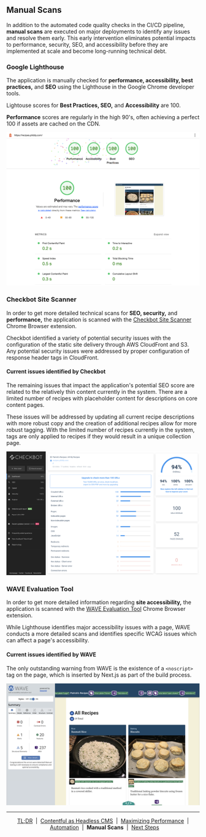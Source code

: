 ## Manual Scans

In addition to the automated code quality checks in the CI/CD pipeline, **manual scans** are executed on major deployments to identify any issues and resolve them early. This early intervention eliminates potential impacts to performance, security, SEO, and accessibility before they are implemented at scale and become long-running technical debt.

### Google Lighthouse

The application is manually checked for **performance, accessibility, best practices,** and **SEO** using the Lighthouse in the Google Chrome developer tools.

Lightouse scores for **Best Practices, SEO,** and **Accessibility** are 100.

**Performance** scores are regularly in the high 90's, often achieving a perfect 100 if assets are cached on the CDN.

<p align="center">
  <img src="assets/lighthouse.png" alt="perfect lightouse scores"/>
</p>

### Checkbot Site Scanner

In order to get more detailed technical scans for **SEO, security,** and **performance,** the application is scanned with the <a href="https://chrome.google.com/webstore/detail/checkbot-seo-web-speed-se/dagohlmlhagincbfilmkadjgmdnkjinl" target="_blank">Checkbot Site Scanner</a> Chrome Browser extension.

Checkbot identified a variety of potential security issues with the configuration of the static site delivery through AWS CloudFront and S3. Any potential security issues were addressed by proper configuration of response header tags in CloudFront.

#### Current issues identified by Checkbot

The remaining issues that impact the application's potential SEO score are related to the relatively thin content currently in the system. There are a limited number of recipes with placeholder content for descriptions on core content pages.

These issues will be addressed by updating all current recipe descriptions with more robust copy and the creation of additional recipes allow for more robust tagging. With the limited number of recipes currently in the system, tags are only applied to recipes if they would result in a unique collection page.

<p align="center">
  <img src="assets/checkbot-scan.png" alt="Checkbot SEO, Performance, and security scan results" />
</p>

### WAVE Evaluation Tool

In order to get more detailed information regarding **site accessibility,** the application is scanned with the <a href="https://chrome.google.com/webstore/detail/wave-evaluation-tool/jbbplnpkjmmeebjpijfedlgcdilocofh" target="_blank">WAVE Evaluation Tool</a> Chrome Browser extension.

While Lighthouse identifies major accessibility issues with a page, WAVE conducts a more detailed scans and identifies specific WCAG issues which can affect a page's accessibility.

#### Current issues identified by WAVE

The only outstanding warning from WAVE is the existence of a `<noscript>` tag on the page, which is inserted by Next.js as part of the build process.

<p align="center">
  <img src="assets/wave-scan.png" alt="WAVE accessiblity scan results" />
</p>

---

<p align="center">
  <a href="../README.md">TL;DR</a>&nbsp;&nbsp;|&nbsp;&nbsp;<a href="docs/contentful.md">Contentful as Headless CMS</a>&nbsp;&nbsp;|&nbsp;&nbsp;<a href="performance.md">Maximizing Performance</a>&nbsp;&nbsp;|&nbsp;&nbsp;<a href="automation.md">Automation</a>&nbsp;&nbsp;|&nbsp;&nbsp;<strong>Manual Scans</strong>&nbsp;&nbsp;|&nbsp;&nbsp;<a href="next-steps.md">Next Steps</a>
</p>
